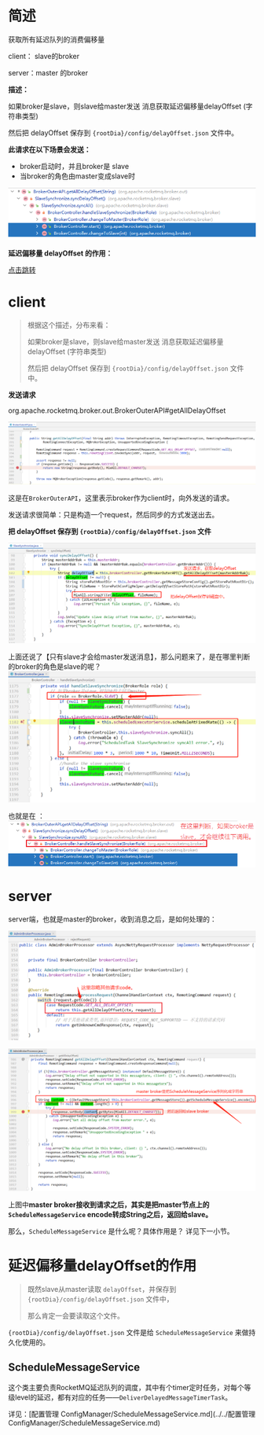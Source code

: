 # 简述

获取所有延迟队列的消费偏移量

client：  slave的broker

server：master 的broker 



**描述：**

如果broker是slave，则slave给master发送 消息获取延迟偏移量delayOffset (字符串类型)

然后把 delayOffset 保存到 `{rootDia}/config/delayOffset.json` 文件中。



**此请求在以下场景会发送：**

- broker启动时，并且broker是 slave
- 当broker的角色由master变成slave时

![image-20211202185024295](images/image-20211202185024295.png)



**延迟偏移量 delayOffset 的作用：**

[点击跳转](#延迟偏移量delayOffset的作用)





# client

> 根据这个描述，分布来看：
>
> 如果broker是slave，则slave给master发送 消息获取延迟偏移量delayOffset (字符串类型)
>
> 然后把 delayOffset 保存到 `{rootDia}/config/delayOffset.json` 文件中。

**发送请求**

org.apache.rocketmq.broker.out.BrokerOuterAPI#getAllDelayOffset

![image-20211203140627280](images/image-20211203140627280.png)

这是在`BrokerOuterAPI`，这里表示broker作为client时，向外发送的请求。

发送请求很简单：只是构造一个request，然后同步的方式发送出去。

**把 delayOffset 保存到 `{rootDia}/config/delayOffset.json` 文件**

![image-20211203141124814](images/image-20211203141124814.png)





上面还说了【只有slave才会给master发送消息】，那么问题来了，是在哪里判断的broker的角色是slave的呢？
![image-20211203155746203](images/image-20211203155746203.png)



也就是在 ：![image-20211203155812942](images/image-20211203155812942.png)





# server

server端，也就是master的broker，收到消息之后，是如何处理的：

![image-20211203160147742](images/image-20211203160147742.png)

![image-20211203160712117](images/image-20211203160712117.png)

上图中**master broker接收到请求之后，其实是把master节点上的 `ScheduleMessageService` encode转成String之后，返回给slave。**

那么，`ScheduleMessageService` 是什么呢？具体作用是？ 详见下一小节。



# 延迟偏移量delayOffset的作用

> 既然slave从master读取 `delayOffset`，并保存到 `{rootDia}/config/delayOffset.json` 文件中，
>
> 那么肯定一会要读取这个文件。



`{rootDia}/config/delayOffset.json` 文件是给 `ScheduleMessageService` 来做持久化使用的。

## ScheduleMessageService

这个类主要负责RocketMQ延迟队列的调度，其中有个timer定时任务，对每个等级level的延迟，都有对应的任务——`DeliverDelayedMessageTimerTask`。

详见：[配置管理 ConfigManager/ScheduleMessageService.md](../../配置管理 ConfigManager/ScheduleMessageService.md)















